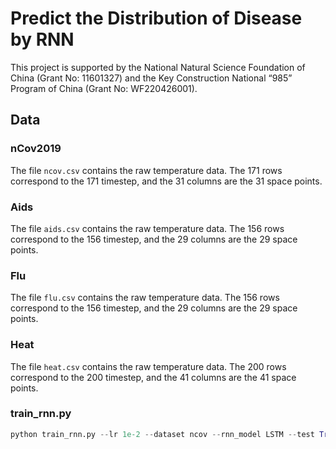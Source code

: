 # Predict the Distribution of Disease by RNN

This project is supported by the National Natural Science Foundation of China (Grant No: 11601327) and the Key Construction National “985” Program of China (Grant No: WF220426001).

## Data
### nCov2019
The file `ncov.csv` contains the raw temperature data. The 171 rows correspond to the 171 timestep, and the 31 columns are the 31 space points.
### Aids
The file `aids.csv` contains the raw temperature data. The 156 rows correspond to the 156 timestep, and the 29 columns are the 29 space points.
### Flu
The file `flu.csv` contains the raw temperature data. The 156 rows correspond to the 156 timestep, and the 29 columns are the 29 space points.
### Heat
The file `heat.csv` contains the raw temperature data. The 200 rows correspond to the 200 timestep, and the 41 columns are the 41 space points.


### train_rnn.py
```python
python train_rnn.py --lr 1e-2 --dataset ncov --rnn_model LSTM --test True
```